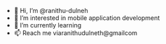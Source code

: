 - 👋 Hi, I’m @ranithu-dulneh
- 👀 I’m interested in mobile application development
- 🌱 I’m currently learning 
- 📫 Reach me viaranithudulneth@gmailcom

<!---
ranithu-dulneh/ranithu-dulneh is a ✨ special ✨ repository because its `README.md` (this file) appears on your GitHub profile.
You can click the Preview link to take a look at your changes.
--->
